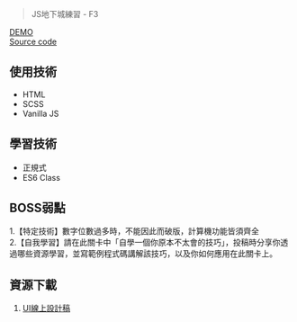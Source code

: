 > JS地下城練習 - F3

[DEMO](https://dylan237.github.io/JS_3F_calculator/)  
[Source code](https://github.com/dylan237/JS_3F_calculator/blob/master/src/js/calculator.js)  

## 使用技術
- HTML
- SCSS
- Vanilla JS

## 學習技術
- 正規式
- ES6 Class

## BOSS弱點

1.【特定技術】數字位數過多時，不能因此而破版，計算機功能皆須齊全  
2.【自我學習】請在此關卡中「自學一個你原本不太會的技巧」，投稿時分享你透過哪些資源學習，並寫範例程式碼講解該技巧，以及你如何應用在此關卡上。  

## 資源下載
1. [UI線上設計稿](https://xd.adobe.com/spec/9dc81ec7-dd2e-46f6-5f76-5a64df413c97-ebf9/screen/3c3e8e4f-df7d-480d-8236-e60803d4645f/002-calculator/)


